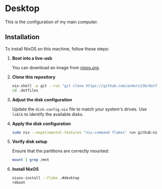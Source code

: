 # Desktop

This is the configuration of my main computer.

## Installation

To install NixOS on this machine, follow these steps:

1. **Boot into a live-usb**

   You can download an image from [nixos.org](https://nixos.org/download.html#nixos-usb).

2. **Clone this repository**

   ```bash
   nix-shell -p git --run "git clone https://github.com/anders130/dotfiles.git .dotfiles"
   cd .dotfiles
   ```

3. **Adjust the disk configuration**

   Update the `disk-config.nix` file to match your system's drives. Use `lsblk` to identify the available disks.

4. **Apply the disk configuration**

   ```bash
   sudo nix --experimental-features "nix-command flakes" run github:nix-community/disko -- --mode disko --flake .#desktop
   ```

5. **Verify disk setup**

   Ensure that the partitions are correctly mounted:

   ```bash
   mount | grep /mnt
   ```

6. **Install NixOS**

   ```bash
   nixos-install --flake .#desktop
   reboot
   ```
